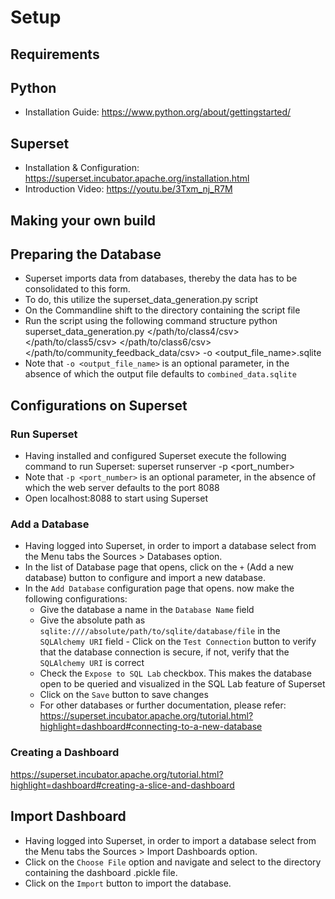 Setup 
==========

Requirements
---------------

## Python
- Installation Guide: https://www.python.org/about/gettingstarted/

## Superset
- Installation & Configuration: https://superset.incubator.apache.org/installation.html
- Introduction Video: https://youtu.be/3Txm_nj_R7M

Making your own build
----------------------

## Preparing the Database
- Superset imports data from databases, thereby the data has to be consolidated to this form. 
- To do, this utilize the superset_data_generation.py script
- On the Commandline shift to the directory containing the script file
- Run the script using the following command structure
	python superset_data_generation.py </path/to/class4/csv> </path/to/class5/csv> </path/to/class6/csv> </path/to/community_feedback_data/csv> -o <output_file_name>.sqlite
- Note that `-o <output_file_name>` is an optional parameter, in the absence of which the output file defaults to `combined_data.sqlite`

## Configurations on Superset

### Run Superset
- Having installed and configured Superset execute the following command to run Superset:
	superset runserver -p <port_number>
- Note that `-p <port_number>` is an optional parameter, in the absence of which the web server defaults to the port 8088
- Open localhost:8088 to start using Superset

### Add a Database
- Having logged into Superset, in order to import a database select from the Menu tabs the Sources > Databases option.
- In the list of Database page that opens, click on the `+` (Add a new database) button to configure and import a new database.
- In the `Add Database` configuration page that opens. now make the following configurations:
	- Give the database a name in the `Database Name` field
	- Give the absolute path as `sqlite:////absolute/path/to/sqlite/database/file` in the `SQLAlchemy URI` field		- Click on the `Test Connection` button to verify that the database connection is secure, if not, verify that the `SQLAlchemy URI` is correct
	- Check the `Expose to SQL Lab` checkbox. This makes the database open to be queried and visualized in the SQL Lab feature of Superset
	- Click on the `Save` button to save changes
	- For other databases or further documentation, please refer: https://superset.incubator.apache.org/tutorial.html?highlight=dashboard#connecting-to-a-new-database

### Creating a Dashboard
https://superset.incubator.apache.org/tutorial.html?highlight=dashboard#creating-a-slice-and-dashboard

## Import Dashboard
- Having logged into Superset, in order to import a database select from the Menu tabs the Sources > Import Dashboards option.
- Click on the `Choose File` option and navigate and select to the directory containing the dashboard .pickle file.
- Click on the `Import` button to import the database.
